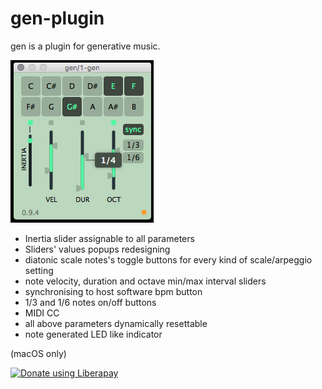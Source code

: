 # gen-plugin
gen is a plugin for generative music.

![gen's UI](https://github.com/pd3v/gen-plugin/blob/master/gen%200.9.4%20UI.png)

- Inertia slider assignable to all parameters
- Sliders' values popups redesigning
- diatonic scale notes's toggle buttons for every kind of scale/arpeggio setting
- note velocity, duration and octave min/max interval sliders
- synchronising to host software bpm button
- 1/3 and 1/6 notes on/off buttons
- MIDI CC
- all above parameters dynamically resettable
- note generated LED like indicator 

(macOS only)

<noscript><a href="https://liberapay.com/pd3v/donate"><img alt="Donate using Liberapay" src="https://liberapay.com/assets/widgets/donate.svg"></a></noscript>

